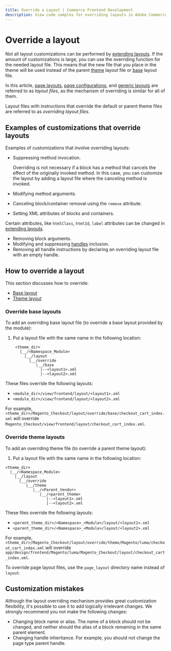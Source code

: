 ```yaml
---
title: Override a Layout | Commerce Frontend Development
description: View code samples for overriding layouts in Adobe Commerce and Magento Open Source themes.
---
```


# Override a layout

Not all layout customizations can be performed by [extending layouts]. If the amount of customizations is large, you can use the overriding function for the needed layout file. This means that the new file that you place in the theme will be used instead of the parent [theme] layout file or [base] layout file.

In this article, [page layouts], [page configurations], and [generic layouts] are referred to as *layout files*, as the mechanism of overriding is similar for all of them.

Layout files with instructions that override the default or parent theme files are referred to as *overriding layout files*.

## Examples of customizations that override layouts

Examples of customizations that involve overriding layouts:

*  Suppressing method invocation.

   Overriding is not necessary if a block has a method that cancels the effect of the originally invoked method. In this case, you can customize the layout by adding a layout file where the canceling method is invoked.

*  Modifying method arguments.
*  Canceling block/container removal using the `remove` attribute.
*  Setting XML attributes of blocks and containers.

<InlineAlert variant="info" slots="text"/>

Certain attributes, like `htmlClass`, `htmlId`, `label` attributes can be changed in [extending layouts].

*  Removing block arguments.
*  Modifying and suppressing [handles] inclusion.
*  Removing all handle instructions by declaring an overriding layout file with an empty handle.

## How to override a layout

This section discusses how to override:

*  [Base layout]
*  [Theme layout]

### Override base layouts

To add an overriding base layout file (to override a base layout provided by the module):

1. Put a layout file with the same name in the following location:

   ```tree
    <theme_dir>
      |__/<Namespace_Module>
        |__/layout
          |__/override
             |__/base
               |--<layout1>.xml
               |--<layout2>.xml
   ```

These files override the following layouts:

*  `<module_dir>/view/frontend/layout/<layout1>.xml`
*  `<module_dir>/view/frontend/layout/<layout2>.xml`

For example, `<theme_dir>/Magento_Checkout/layout/override/base/checkout_cart_index.xml` will override `Magento_Checkout/view/frontend/layout/checkout_cart_index.xml`.

### Override theme layouts

To add an overriding theme file (to override a parent theme layout):

1. Put a layout file with the same name in the following location:

```tree
<theme_dir>
  |__/<Namespace_Module>
    |__/layout
      |__/override
         |__/theme
            |__/<Parent_Vendor>
               |__/<parent_theme>
                  |--<layout1>.xml
                  |--<layout2>.xml
```

These files override the following layouts:

*  `<parent_theme_dir>/<Namespace>_<Module>/layout/<layout1>.xml`
*  `<parent_theme_dir>/<Namespace>_<Module>/layout/<layout2>.xml`

For example, `<theme_dir>/Magento_Checkout/layout/override/theme/Magento/luma/checkout_cart_index.xml` will override `app/design/frontend/Magento/luma/Magento_Checkout/layout/checkout_cart_index.xml`.

<InlineAlert variant="info" slots="text"/>

To override page layout files, use the `page_layout` directory name instead of `layout`.

## Customization mistakes

Although the layout overriding mechanism provides great customization flexibility, it's possible to use it to add logically irrelevant changes. We strongly recommend you not make the following changes:

*  Changing block name or alias. The name of a block should not be changed, and neither should the alias of a block remaining in the same parent element.
*  Changing handle inheritance. For example, you should not change the page type parent handle.

[extending layouts]: extend.md
[theme]: index.md#module-and-theme-layout-files
[base]: index.md#module-and-theme-layout-files
[page layouts]: types.md#page-layout
[page configurations]: types.md#page-configuration
[generic layouts]: types.md#generic-layout
[handles]: index.md
[Base layout]: index.md#module-and-theme-layout-files
[Theme layout]: index.md#module-and-theme-layout-files

